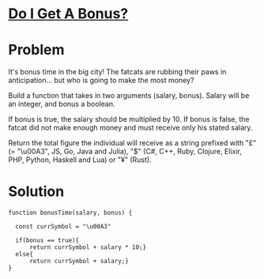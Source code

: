 # [Do I Get A Bonus?](https://www.codewars.com/kata/56f6ad906b88de513f000d96)

# Problem

It's bonus time in the big city! The fatcats are rubbing their paws in anticipation... but who is going to make the most money?

Build a function that takes in two arguments (salary, bonus). Salary will be an integer, and bonus a boolean.

If bonus is true, the salary should be multiplied by 10. If bonus is false, the fatcat did not make enough money and must receive only his stated salary.

Return the total figure the individual will receive as a string prefixed with "£" (= "\u00A3", JS, Go, Java and Julia), "$" (C#, C++, Ruby, Clojure, Elixir, PHP, Python, Haskell and Lua) or "¥" (Rust).

# Solution
```JS
function bonusTime(salary, bonus) {

  const currSymbol = "\u00A3"
  
  if(bonus == true){
      return currSymbol + salary * 10;}
  else{
      return currSymbol + salary;}
}
```
